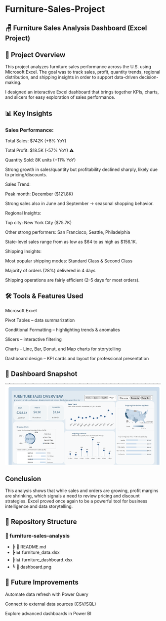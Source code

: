 # Furniture-Sales-Project
## 🪑 Furniture Sales Analysis Dashboard (Excel Project)
## 📌 Project Overview

This project analyzes furniture sales performance across the U.S. using Microsoft Excel.
The goal was to track sales, profit, quantity trends, regional distribution, and shipping insights in order to support data-driven decision-making.

I designed an interactive Excel dashboard that brings together KPIs, charts, and slicers for easy exploration of sales performance.

## 📊 Key Insights

### Sales Performance:

Total Sales: $742K (+8% YoY)

Total Profit: $18.5K (-57% YoY) ⚠️

Quantity Sold: 8K units (+11% YoY)

Strong growth in sales/quantity but profitability declined sharply, likely due to pricing/discounts.

Sales Trend:

Peak month: December ($121.8K)

Strong sales also in June and September → seasonal shopping behavior.

Regional Insights:

Top city: New York City ($75.7K)

Other strong performers: San Francisco, Seattle, Philadelphia

State-level sales range from as low as $64 to as high as $156.1K.

Shipping Insights:

Most popular shipping modes: Standard Class & Second Class

Majority of orders (28%) delivered in 4 days

Shipping operations are fairly efficient (2–5 days for most orders).

## 🛠 Tools & Features Used

Microsoft Excel

Pivot Tables – data summarization

Conditional Formatting – highlighting trends & anomalies

Slicers – interactive filtering

Charts – Line, Bar, Donut, and Map charts for storytelling

Dashboard design – KPI cards and layout for professional presentation

## 📸 Dashboard Snapshot


![Furniture Sales Dashboard](https://github.com/OgaPrecious/Furniture-Project/blob/main/furniture.png)

##  Conclusion

This analysis shows that while sales and orders are growing, profit margins are shrinking, which signals a need to review pricing and discount strategies.
Excel proved once again to be a powerful tool for business intelligence and data storytelling.

## 📂 Repository Structure
### 📁 furniture-sales-analysis
 * ┣ 📄 README.md
 * ┣ 📊 furniture_data.xlsx      
 * ┣ 📊 furniture_dashboard.xlsx 
 * ┗ 📸 dashboard.png            

## 🚀 Future Improvements

Automate data refresh with Power Query

Connect to external data sources (CSV/SQL)

Explore advanced dashboards in Power BI
